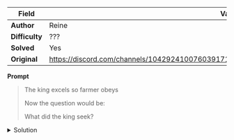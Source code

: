 |Field|Value|
|---|---|
|**Author**|Reine|
|**Difficulty**|???|
|**Solved**|Yes|
|**Original**|https://discord.com/channels/1042924100760391710/1110625554476040323/1142783675801538580|

**Prompt**
> The king excels so farmer obeys
>
> Now the question would be:
>
> What did the king seek? 

<details>
<summary>Solution</summary>
TO BE STUDIED
</details>
